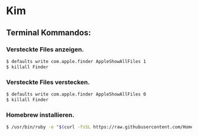 # Kim

## Terminal Kommandos:

### Versteckte Files anzeigen.

```sh
$ defaults write com.apple.finder AppleShowAllFiles 1
$ killall Finder
```

### Versteckte Files verstecken.

```sh
$ defaults write com.apple.finder AppleShowAllFiles 0
$ killall Finder
```

### Homebrew installieren.

```sh
$ /usr/bin/ruby -e "$(curl -fsSL https://raw.githubusercontent.com/Homebrew/install/master/install)"
```
